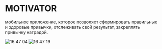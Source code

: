 # MOTIVATOR

 мобильное приложение, которое позволяет сформировать правильные и здоровые привычки, отслеживать свой результат, закреплять привычку наградой.




![16 47 04](https://user-images.githubusercontent.com/76152377/111630420-c9683680-880b-11eb-917a-e91d22e96b05.png)
![16 47 19](https://user-images.githubusercontent.com/76152377/111630473-d5ec8f00-880b-11eb-80b6-f382262d226d.png)
